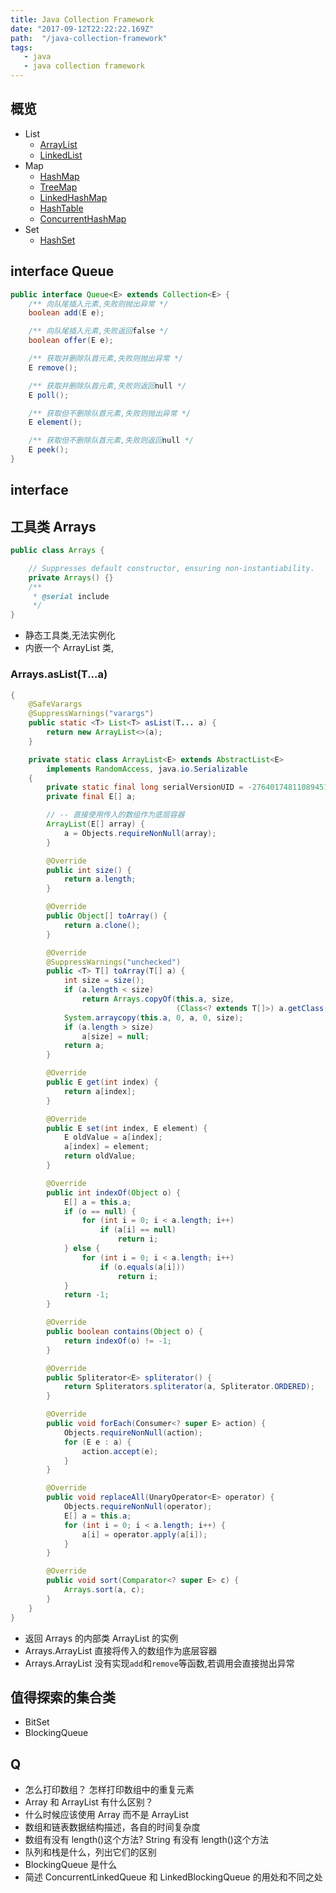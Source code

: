 ```yaml
---
title: Java Collection Framework
date: "2017-09-12T22:22:22.169Z"
path:  "/java-collection-framework"
tags:
   - java
   - java collection framework
---
```


## 概览

* List
   * [ArrayList](/java-array-list)
   * [LinkedList](/java-linked-list)
* Map
   * [HashMap](/java-hash-map)
   * [TreeMap](/java-tree-map)
   * [LinkedHashMap](/java-linked-hash-map)
   * [HashTable](/java-hash-table)
   * [ConcurrentHashMap](java-concurrent-hash-map)
* Set
   * [HashSet](/java-hash-map#hash-set)


## interface Queue

```java
public interface Queue<E> extends Collection<E> {
    /** 向队尾插入元素,失败则抛出异常 */
    boolean add(E e);

    /** 向队尾插入元素,失败返回false */
    boolean offer(E e);

    /** 获取并删除队首元素,失败则抛出异常 */
    E remove();

    /** 获取并删除队首元素,失败则返回null */
    E poll();

    /** 获取但不删除队首元素,失败则抛出异常 */
    E element();

    /** 获取但不删除队首元素,失败则返回null */
    E peek();
}
```

## interface

## 工具类 Arrays

```java
public class Arrays {

    // Suppresses default constructor, ensuring non-instantiability.
    private Arrays() {}
    /**
     * @serial include
     */
}
```

* 静态工具类,无法实例化
* 内嵌一个 ArrayList 类,

### Arrays.asList(T...a)

```java
{
    @SafeVarargs
    @SuppressWarnings("varargs")
    public static <T> List<T> asList(T... a) {
        return new ArrayList<>(a);
    }

    private static class ArrayList<E> extends AbstractList<E>
        implements RandomAccess, java.io.Serializable
    {
        private static final long serialVersionUID = -2764017481108945198L;
        private final E[] a;

        // -- 直接使用传入的数组作为底层容器
        ArrayList(E[] array) {
            a = Objects.requireNonNull(array);
        }

        @Override
        public int size() {
            return a.length;
        }

        @Override
        public Object[] toArray() {
            return a.clone();
        }

        @Override
        @SuppressWarnings("unchecked")
        public <T> T[] toArray(T[] a) {
            int size = size();
            if (a.length < size)
                return Arrays.copyOf(this.a, size,
                                     (Class<? extends T[]>) a.getClass());
            System.arraycopy(this.a, 0, a, 0, size);
            if (a.length > size)
                a[size] = null;
            return a;
        }

        @Override
        public E get(int index) {
            return a[index];
        }

        @Override
        public E set(int index, E element) {
            E oldValue = a[index];
            a[index] = element;
            return oldValue;
        }

        @Override
        public int indexOf(Object o) {
            E[] a = this.a;
            if (o == null) {
                for (int i = 0; i < a.length; i++)
                    if (a[i] == null)
                        return i;
            } else {
                for (int i = 0; i < a.length; i++)
                    if (o.equals(a[i]))
                        return i;
            }
            return -1;
        }

        @Override
        public boolean contains(Object o) {
            return indexOf(o) != -1;
        }

        @Override
        public Spliterator<E> spliterator() {
            return Spliterators.spliterator(a, Spliterator.ORDERED);
        }

        @Override
        public void forEach(Consumer<? super E> action) {
            Objects.requireNonNull(action);
            for (E e : a) {
                action.accept(e);
            }
        }

        @Override
        public void replaceAll(UnaryOperator<E> operator) {
            Objects.requireNonNull(operator);
            E[] a = this.a;
            for (int i = 0; i < a.length; i++) {
                a[i] = operator.apply(a[i]);
            }
        }

        @Override
        public void sort(Comparator<? super E> c) {
            Arrays.sort(a, c);
        }
    }
}
```

* 返回 Arrays 的内部类 ArrayList 的实例
* Arrays.ArrayList 直接将传入的数组作为底层容器
* Arrays.ArrayList 没有实现`add`和`remove`等函数,若调用会直接抛出异常


## 值得探索的集合类

* BitSet
* BlockingQueue

## Q

* 怎么打印数组？ 怎样打印数组中的重复元素
* Array 和 ArrayList 有什么区别？
* 什么时候应该使用 Array 而不是 ArrayList
* 数组和链表数据结构描述，各自的时间复杂度
* 数组有没有 length()这个方法? String 有没有 length()这个方法
* 队列和栈是什么，列出它们的区别
* BlockingQueue 是什么
* 简述 ConcurrentLinkedQueue 和 LinkedBlockingQueue 的用处和不同之处
